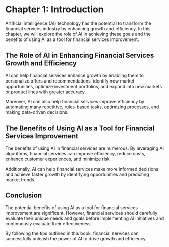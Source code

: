 Chapter 1: Introduction
=======================

Artificial intelligence (AI) technology has the potential to transform the financial services industry by enhancing growth and efficiency. In this chapter, we will explore the role of AI in achieving these goals and the benefits of using AI as a tool for financial services improvement.

The Role of AI in Enhancing Financial Services Growth and Efficiency
--------------------------------------------------------------------

AI can help financial services enhance growth by enabling them to personalize offers and recommendations, identify new market opportunities, optimize investment portfolios, and expand into new markets or product lines with greater accuracy.

Moreover, AI can also help financial services improve efficiency by automating many repetitive, rules-based tasks, optimizing processes, and making data-driven decisions.

The Benefits of Using AI as a Tool for Financial Services Improvement
---------------------------------------------------------------------

The benefits of using AI in financial services are numerous. By leveraging AI algorithms, financial services can improve efficiency, reduce costs, enhance customer experiences, and minimize risk.

Additionally, AI can help financial services make more informed decisions and achieve faster growth by identifying opportunities and predicting market trends.

Conclusion
----------

The potential benefits of using AI as a tool for financial services improvement are significant. However, financial services should carefully evaluate their unique needs and goals before implementing AI initiatives and continuously evaluate their effectiveness.

By following the tips outlined in this book, financial services can successfully unleash the power of AI to drive growth and efficiency.
